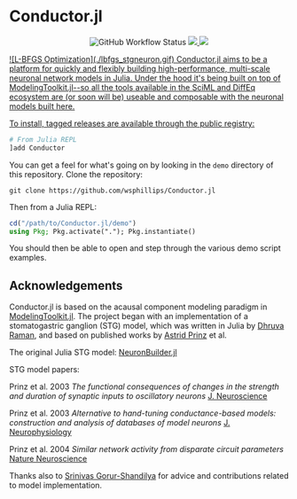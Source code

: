 # Conductor.jl

<p align="center">
<img src="https://img.shields.io/github/actions/workflow/status/wsphillips/Conductor.jl/CI.yml?branch=main&label=Tests&logo=julia&style=for-the-badge" alt="GitHub Workflow Status" />
<a href="https://wsphillips.github.io/Conductor.jl/stable">
<img src="https://img.shields.io/badge/docs-stable-blue.svg?style=for-the-badge" />
</a>
<a href="https://wsphillips.github.io/Conductor.jl/dev">
<img src="https://img.shields.io/badge/docs-dev-blue.svg?style=for-the-badge"/>
</p>
![L-BFGS Optimization](./lbfgs_stgneuron.gif)
Conductor.jl aims to be a platform for quickly and flexibly building high-performance,
multi-scale neuronal network models in Julia. Under the hood it's being built on top of
ModelingToolkit.jl--so all the tools available in the SciML and DiffEq ecosystem are (or
soon will be) useable and composable with the neuronal models built here.

To install, tagged releases are available through the public registry:

```julia
# From Julia REPL
]add Conductor
```

You can get a feel for what's going on by looking in
the `demo` directory of this repository. Clone the repository:

```
git clone https://github.com/wsphillips/Conductor.jl
```
Then from a Julia REPL:
```julia
cd("/path/to/Conductor.jl/demo")
using Pkg; Pkg.activate("."); Pkg.instantiate()
```

You should then be able to open and step through the various demo script examples.

## Acknowledgements

Conductor.jl is based on the acausal component modeling paradigm in
[ModelingToolkit.jl](https://github.com/SciML/ModelingToolkit.jl). The project began with an implementation of a stomatogastric ganglion (STG) model,
which was written in Julia by [Dhruva Raman](http://www-control.eng.cam.ac.uk/Main/DhruvaRaman), and based on published works by [Astrid Prinz](http://www.biology.emory.edu/research/Prinz/) et
al.

The original Julia STG model: [NeuronBuilder.jl](https://github.com/Dhruva2/NeuronBuilder)

STG model papers:

Prinz et al. 2003 *The functional consequences of changes in the strength and duration of synaptic inputs to
oscillatory neurons* [J. Neuroscience](https://www.jneurosci.org/content/23/3/943.full)

Prinz et al. 2003 *Alternative to hand-tuning conductance-based models: construction and
analysis of databases of model neurons* [J.
Neurophysiology](https://journals.physiology.org/doi/full/10.1152/jn.00641.2003)

Prinz et al. 2004 *Similar network activity from disparate circuit parameters* [Nature
Neuroscience](https://www.nature.com/articles/nn1352)

Thanks also to [Srinivas Gorur-Shandilya](https://srinivas.gs/) for advice and
contributions related to model implementation.
